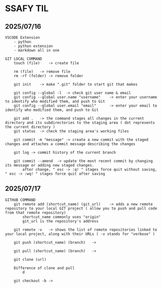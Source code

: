 # SSAFY TIL

## 2025/07/16
    VSCODE Extension
        - python
        - python extension
        - markdown all in one    
    
    GIT LOCAL COMMAND
        touch (file)    -> create file

        rm (file)   -> remove file
        rm -rf (folder) -> remove folder
                
        git init    -> make ".git" folder to start git that makes 

        git config --global -l  -> check git user name & email
        git config --global user.name "username"    -> enter your username to identify who modified them, and push to Git
        git config --global user.email "email"      -> enter your email to identify who modified them, and push to Git
        
        git add .   -> the command stages all changes in the current directory and its subdirectories to the staging area ( dot represents the current directory )
        git status  -> check the staging area's working files

        git commit -m "message" -> create a new commit with the staged changes and attaches a commit message describing the changes
        
        git log -> commit history of the current branch

        git commit --amend  -> update the most recent commit by changing its message or adding new staged changes.
            after change, " esc -> :q! " stages force quit without saving, " esc -> :wq! " stages force quit after saving
        
## 2025/07/17
    GITHUB COMMAND
        git remote add (shortcut_name) (git_url)    -> adds a new remote repository to your local GIT project ( allow you to push and pull code from that remote repository)
            shortcut_name commonly uses "origin"
            git_url is the repository's address

        git remote -v   -> shows the list of remote repositories linked to your local project, along with their URLs ( -v stands for "verbose" )

        git push (shortcut_name) (branch)   -> 

        git pull (shortcut_name) (branch)   -> 

        git clone (url)

        Difference of clone and pull
            d
        
        git checkout -b ->

        

